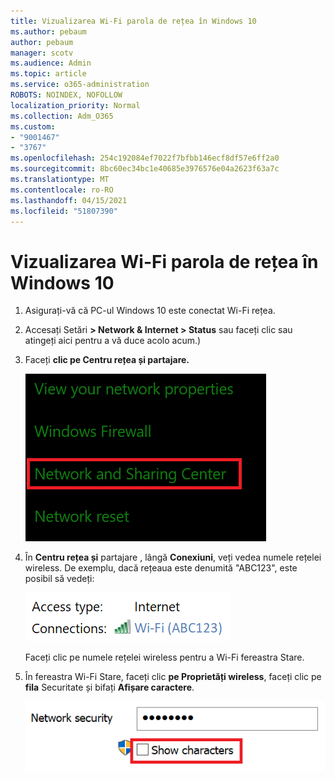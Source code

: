 ```yaml
---
title: Vizualizarea Wi-Fi parola de rețea în Windows 10
ms.author: pebaum
author: pebaum
manager: scotv
ms.audience: Admin
ms.topic: article
ms.service: o365-administration
ROBOTS: NOINDEX, NOFOLLOW
localization_priority: Normal
ms.collection: Adm_O365
ms.custom:
- "9001467"
- "3767"
ms.openlocfilehash: 254c192084ef7022f7bfbb146ecf8df57e6ff2a0
ms.sourcegitcommit: 8bc60ec34bc1e40685e3976576e04a2623f63a7c
ms.translationtype: MT
ms.contentlocale: ro-RO
ms.lasthandoff: 04/15/2021
ms.locfileid: "51807390"
---
```

# <a name="view-wi-fi-network-password-in-windows-10"></a>Vizualizarea Wi-Fi parola de rețea în Windows 10

1. Asigurați-vă că PC-ul Windows 10 este conectat Wi-Fi rețea.

2. Accesați Setări **> Network & Internet > Status** sau faceți clic [](ms-settings:network?activationSource=GetHelp) sau atingeți aici pentru a vă duce acolo acum.)

3. Faceți **clic pe Centru rețea și partajare.**

    ![Centru rețea și partajare.](media/network-sharing-center.png)

4. În **Centru rețea și** partajare , lângă **Conexiuni**, veți vedea numele rețelei wireless. De exemplu, dacă rețeaua este denumită "ABC123", este posibil să vedeți:

    ![Conexiuni de rețea.](media/network-connections.png)

    Faceți clic pe numele rețelei wireless pentru a Wi-Fi fereastra Stare. 

5. În fereastra Wi-Fi Stare, faceți clic **pe Proprietăți wireless**, faceți clic pe **fila** Securitate și bifați **Afișare caractere**.

    ![Afișați Wi-Fi parolă.](media/show-password-characters.png)

